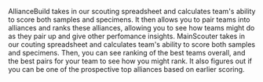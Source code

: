 AllianceBuild takes in our scouting spreadsheet and calculates team's ability to score both samples and specimens. It then allows you to pair teams into alliances and ranks these alliances, allowing you to see how teams might do as they pair up and give other perfomance insights.
MainScouter takes in our couting spreadsheet and calculates team's ability to score both samples and specimens. Then, you can see ranking of the best teams overall, and the best pairs for your team to see how you might rank. It also figures out if you can be one of the prospective top alliances based on earlier scoring.
